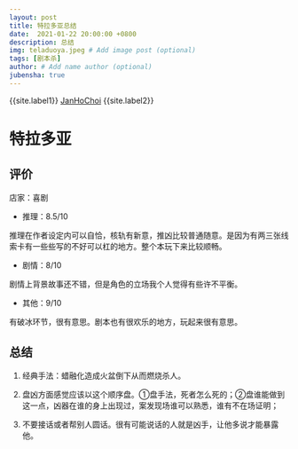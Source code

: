 ```yaml
---
layout: post
title: 特拉多亚总结
date:  2021-01-22 20:00:00 +0800
description: 总结
img: teladuoya.jpeg # Add image post (optional)
tags: [剧本杀]
author: # Add name author (optional)
jubensha: true
---
```


{{site.label1}} <a href="https://github.com/janhochoi/" target="\_blank">JanHoChoi</a> {{site.label2}}

# 特拉多亚

## 评价

店家：喜剧

- 推理：8.5/10

推理在作者设定内可以自恰，核轨有新意，推凶比较普通随意。是因为有两三张线索卡有一些些写的不好可以杠的地方。整个本玩下来比较顺畅。

- 剧情：8/10

剧情上背景故事还不错，但是角色的立场我个人觉得有些许不平衡。

- 其他：9/10

有破冰环节，很有意思。剧本也有很欢乐的地方，玩起来很有意思。

## 总结

1. 经典手法：蜡融化造成火盆倒下从而燃烧杀人。

2. 盘凶方面感觉应该以这个顺序盘。①盘手法，死者怎么死的；②盘谁能做到这一点，凶器在谁的身上出现过，案发现场谁可以熟悉，谁有不在场证明；

3. 不要接话或者帮别人圆话。很有可能说话的人就是凶手，让他多说才能暴露他。
